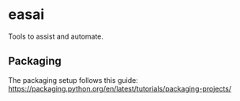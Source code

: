 # easai

Tools to assist and automate.

## Packaging

The packaging setup follows this guide:
https://packaging.python.org/en/latest/tutorials/packaging-projects/